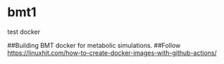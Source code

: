 # bmt1
test docker

##Building BMT docker for metabolic simulations.
##Follow https://linuxhit.com/how-to-create-docker-images-with-github-actions/
